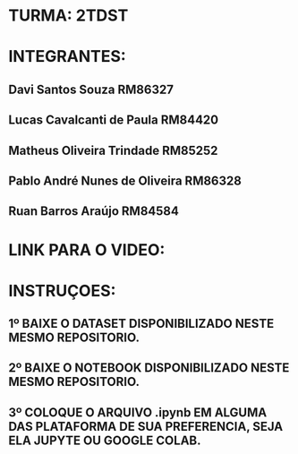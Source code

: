 # TURMA: 2TDST

# INTEGRANTES:
## Davi Santos Souza RM86327
## Lucas Cavalcanti de Paula RM84420
## Matheus Oliveira Trindade RM85252
## Pablo André Nunes de Oliveira RM86328
## Ruan Barros Araújo RM84584

# LINK PARA O VIDEO: 

# INSTRUÇOES:

## 1º BAIXE O DATASET DISPONIBILIZADO NESTE MESMO REPOSITORIO.

## 2º BAIXE O NOTEBOOK DISPONIBILIZADO NESTE MESMO REPOSITORIO.

## 3º COLOQUE O ARQUIVO .ipynb EM ALGUMA DAS PLATAFORMA DE SUA PREFERENCIA, SEJA ELA JUPYTE OU GOOGLE COLAB.

